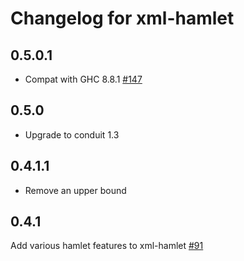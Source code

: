 # Changelog for xml-hamlet

## 0.5.0.1

* Compat with GHC 8.8.1 [#147](https://github.com/snoyberg/xml/issues/147)

## 0.5.0

* Upgrade to conduit 1.3

## 0.4.1.1

* Remove an upper bound

## 0.4.1

Add various hamlet features to xml-hamlet [#91](https://github.com/snoyberg/xml/pull/91)
